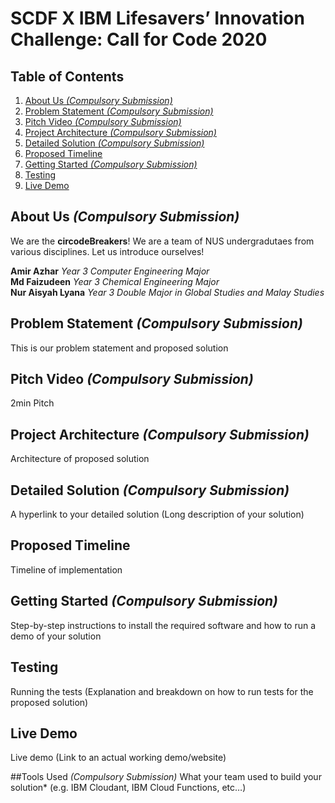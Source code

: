 # SCDF X IBM Lifesavers’ Innovation Challenge: Call for Code 2020

## Table of Contents
1. [About Us *(Compulsory Submission)*](#about-us---compulsory-submission--)
2. [Problem Statement *(Compulsory Submission)*](#problem-statement---compulsory-submission--)
3. [Pitch Video *(Compulsory Submission)*](#pitch-video---compulsory-submission--)
4. [Project Architecture *(Compulsory Submission)*](#project-architecture---compulsory-submission--)
5. [Detailed Solution *(Compulsory Submission)*](#detailed-solution---compulsory-submission--)
6. [Proposed Timeline](#proposed-timeline)
7. [Getting Started *(Compulsory Submission)*](#getting-started---compulsory-submission--)
8. [Testing](#testing)
9. [Live Demo](#live-demo)

## About Us *(Compulsory Submission)*
We are the **circodeBreakers**! We are a team of NUS undergradutaes from various disciplines. 
Let us introduce ourselves!

**Amir Azhar** *Year 3 Computer Engineering Major*
</br>
**Md Faizudeen** *Year 3 Chemical Engineering Major*
</br>
**Nur Aisyah Lyana** *Year 3 Double Major in Global Studies and Malay Studies*

## Problem Statement *(Compulsory Submission)*
This is our problem statement and proposed solution

## Pitch Video *(Compulsory Submission)*
2min Pitch

## Project Architecture *(Compulsory Submission)*
Architecture of proposed solution

## Detailed Solution *(Compulsory Submission)*
A hyperlink to your detailed solution (Long description of your solution)

## Proposed Timeline 
Timeline of implementation

## Getting Started *(Compulsory Submission)*
Step-by-step instructions to install the required software and how to run a demo of your solution

## Testing 
Running the tests (Explanation and breakdown on how to run tests for the proposed solution)

## Live Demo
Live demo (Link to an actual working demo/website)

##Tools Used *(Compulsory Submission)*
What your team used to build your solution* (e.g. IBM Cloudant, IBM Cloud Functions, etc…)
